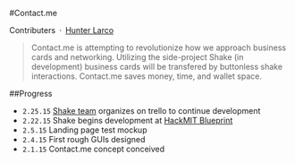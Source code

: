 #Contact.me

Contributers&ensp;·&ensp;[Hunter Larco](http://larcolabs.com)

> Contact.me is attempting to revolutionize how we approach business cards and networking. Utilizing the side-project Shake (in development) business cards will be transfered by buttonless shake interactions. Contact.me saves money, time, and wallet space.

##Progress

* `2.25.15` [Shake team](//github.com/blueprint-shake) organizes on trello to continue development
* `2.22.15` Shake begins development at [HackMIT Blueprint](http://blueprint.hackmit.org)
* `2.5.15` Landing page test mockup
* `2.4.15` First rough GUIs designed
* `2.1.15` Contact.me concept conceived